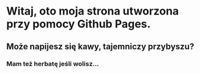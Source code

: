 # Witaj, oto moja strona utworzona przy pomocy Github Pages.
## Może napijesz się kawy, tajemniczy przybyszu?
### Mam też herbatę jeśli wolisz...
